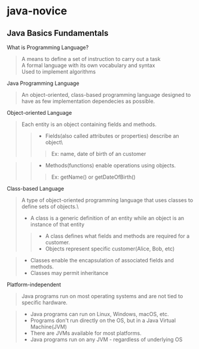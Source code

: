 # java-novice
## Java Basics Fundamentals

What is Programming Language?
> A means to define a set of instruction to carry out a task\
> A formal language with its own vocabulary and syntax\
> Used to implement algorithms

Java Programming Language
> An object-oriented, class-based programming language designed to have as few implementation dependecies as possible.

Object-oriented Language
> Each entity is an object containing fields and methods.
>>* Fields(also called attributes or properties) describe an object\
>>> Ex: name, date of birth of an customer

>>* Methods(functions) enable operations using objects.
>>> Ex: getName() or getDateOfBirth()

Class-based Language
> A type of object-oriented programming language that uses classes to define sets of objects.\
>* A class is a generic definition of an entity while an object is an instance of that entity
>>* A class defines what fields and methods are required for a customer.
>>* Objects represent specific customer(Alice, Bob, etc)

>* Classes enable the encapsulation of associated fields and methods.
>* Classes may permit inheritance

Platform-independent
> Java programs run on most operating systems and are not tied to specific hardware.

>* Java programs can run on Linux, Windows, macOS, etc.
>* Programs don't run directly on the OS, but in a Java Virtual Machine(JVM)
>* There are JVMs available for most platforms.
>* Java programs run on any JVM - regardless of underlying OS




















